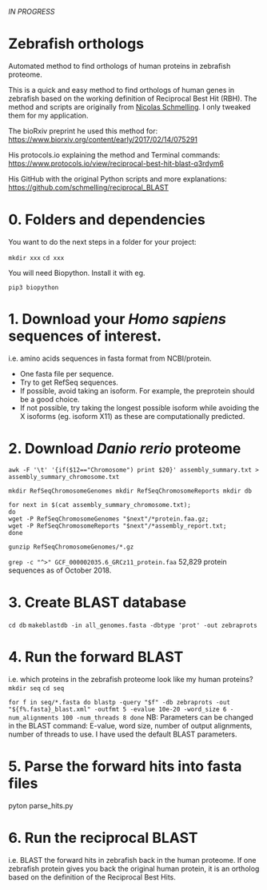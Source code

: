 _IN PROGRESS_

# Zebrafish orthologs
Automated method to find orthologs of human proteins in zebrafish proteome.

This is a quick and easy method to find orthologs of human genes in zebrafish based on the working definition of Reciprocal Best Hit (RBH).
The method and scripts are originally from [Nicolas Schmelling](https://github.com/schmelling). I only tweaked them for my application.

The bioRxiv preprint he used this method for: https://www.biorxiv.org/content/early/2017/02/14/075291

His protocols.io explaining the method and Terminal commands: https://www.protocols.io/view/reciprocal-best-hit-blast-q3rdym6

His GitHub with the original Python scripts and more explanations: https://github.com/schmelling/reciprocal_BLAST

# 0. Folders and dependencies
You want to do the next steps in a folder for your project:

 `mkdir xxx`
 `cd xxx`
 
 You will need Biopython. Install it with eg.
 
 `pip3 biopython`

# 1. Download your _Homo sapiens_ sequences of interest.
i.e. amino acids sequences in fasta format from NCBI/protein.
* One fasta file per sequence.
* Try to get RefSeq sequences.
* If possible, avoid taking an isoform. For example, the preprotein should be a good choice. 
* If not possible, try taking the longest possible isoform while avoiding the X isoforms (eg. isoform X11) as these are computationally predicted.

# 2. Download _Danio rerio_ proteome
`awk -F '\t' '{if($12=="Chromosome") print $20}' assembly_summary.txt > assembly_summary_chromosome.txt`

`mkdir RefSeqChromosomeGenomes
mkdir RefSeqChromosomeReports
mkdir db`

```
for next in $(cat assembly_summary_chromosome.txt);
do
wget -P RefSeqChromosomeGenomes "$next"/*protein.faa.gz;
wget -P RefSeqChromosomeReports "$next"/*assembly_report.txt;
done
```

`gunzip RefSeqChromosomeGenomes/*.gz`

`grep -c "^>" GCF_000002035.6_GRCz11_protein.faa`
52,829 protein sequences as of October 2018.

# 3. Create BLAST database
`cd db`
`makeblastdb -in all_genomes.fasta -dbtype 'prot' -out zebraprots`

# 4. Run the forward BLAST
i.e. which proteins in the zebrafish proteome look like my human proteins?
`mkdir seq`
`cd seq`

`for f in seq/*.fasta
do
blastp -query "$f" -db zebraprots -out "${f%.fasta}_blast.xml" -outfmt 5 -evalue 10e-20 -word_size 6 -num_alignments 100 -num_threads 8
done`
NB: Parameters can be changed in the BLAST command: E-value, word size, number of output alignments, number of threads to use.
I have used the default BLAST parameters.

# 5. Parse the forward hits into fasta files
pyton parse_hits.py

# 6. Run the reciprocal BLAST
i.e. BLAST the forward hits in zebrafish back in the human proteome. 
If one zebrafish protein gives you back the original human protein, it is an ortholog based on the definition of the Reciprocal Best Hits.
